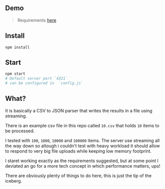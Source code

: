 ## Demo

> Requirements [here](./requirements.md)

## Install

```
npm install
```

## Start

```bash
npm start
# Default server port `4321`
# can be configured in  `config.js`
```

## What?

It is basically a CSV to JSON parser that writes the results in a file using
streaming.

There is an example csv file in this repo called `10.csv` that holds `10` items
to be processed.

I tested with `100`, `1000`, `10000` and `100000` items. The server use
streaming all the way down so altough i couldn't test with heavy workload it
should allow to respond to very big file uploads while keeping low memory
footprint.

I staret working exactly as the requirements suggested, but at some point I
deviated an go for a more tech concept in which performance matters, ups!

There are obviously plenty of things to do here, this is just the tip of the
iceberg.
